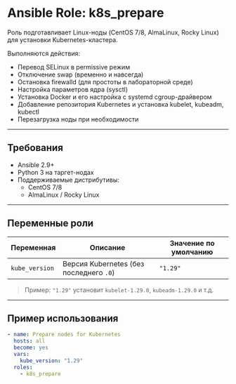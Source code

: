 # Ansible Role: k8s_prepare

Роль подготавливает Linux-ноды (CentOS 7/8, AlmaLinux, Rocky Linux) для установки Kubernetes-кластера.

Выполняются действия:

- Перевод SELinux в permissive режим
- Отключение swap (временно и навсегда)
- Остановка firewalld (для простоты в лабораторной среде)
- Настройка параметров ядра (sysctl)
- Установка Docker и его настройка с systemd cgroup-драйвером
- Добавление репозитория Kubernetes и установка kubelet, kubeadm, kubectl
- Перезагрузка ноды при необходимости

---

## Требования

- Ansible 2.9+
- Python 3 на таргет-нодах
- Поддерживаемые дистрибутивы:
  - CentOS 7/8
  - AlmaLinux / Rocky Linux

---

## Переменные роли

| Переменная     | Описание                             | Значение по умолчанию |
|----------------|--------------------------------------|------------------------|
| `kube_version` | Версия Kubernetes (без последнего `.0`) | `"1.29"`              |

> Пример: `"1.29"` установит `kubelet-1.29.0`, `kubeadm-1.29.0` и т.д.

---

## Пример использования

```yaml
- name: Prepare nodes for Kubernetes
  hosts: all
  become: yes
  vars:
    kube_version: "1.29"
  roles:
    - k8s_prepare
